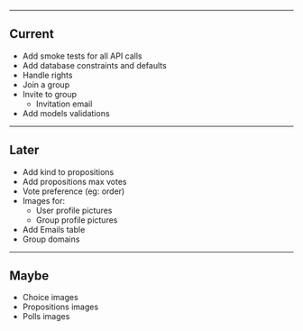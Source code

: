 ----
Current
----

* Add smoke tests for all API calls
* Add database constraints and defaults
* Handle rights
* Join a group
* Invite to group
  * Invitation email
* Add models validations

----
Later
----

* Add kind to propositions
* Add propositions max votes
* Vote preference (eg: order)
* Images for:
  * User profile pictures
  * Group profile pictures
* Add Emails table
* Group domains

----
Maybe
----
* Choice images
* Propositions images
* Polls images
